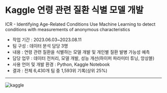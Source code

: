 # Kaggle 연령 관련 질환 식별 모델 개발

ICR - Identifying Age-Related Conditions Use Machine Learning to detect conditions with measurements of anonymous characteristics

- 작업 기간 : 2023.06.03~2023.08.11
- 팀 구성 : 데이터 분석 담당 3명
- 내용 : 연령 관련 질환을 식별하는 모델 개발 및 개인별 질환 발병 가능성 예측
- 담당 업무 : 데이터 전처리, 모델 개발, 성능 개선(하이퍼 파라미터 튜닝, 앙상블)
- 사용 언어 및 개발 환경 : Python, Kaggle Notebook
- 결과 : 전체 6,430개 팀 중 1,593위 기록(상위 25%)

---

![kaggle](https://github.com/sunohk/kaggle_pj/assets/130746095/fa21022a-95b7-42fd-85b2-f6e096c50bfe)

